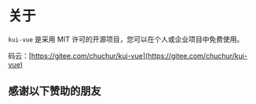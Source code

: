 # 关于

`kui-vue` 是采用 MIT 许可的开源项目，您可以在个人或企业项目中免费使用。

码云：[https://gitee.com/chuchur/kui-vue](https://gitee.com/chuchur/kui-vue)


## 感谢以下赞助的朋友


